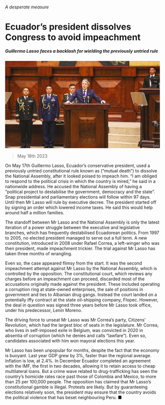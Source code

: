 ###### A desperate measure

# Ecuador’s president dissolves Congress to avoid impeachment 

##### Guillermo Lasso faces a backlash for wielding the previously untried rule 

![image](images/20230520_AMP001.jpg) 

> May 18th 2023 

On May 17th Guillermo Lasso, Ecuador’s conservative president, used a previously untried constitutional rule known as  (“mutual death”) to dissolve the National Assembly, after it looked poised to impeach him. “I am obliged to respond to the political crisis in which the country is mired,” he said in a nationwide address. He accused the National Assembly of having a “political project to destabilise the government, democracy and the state”. Snap presidential and parliamentary elections will follow within 97 days. Until then Mr Lasso will rule by executive decree. The president started off by signing an order which lowered income taxes. He said this would help around half a million families. 

The standoff between Mr Lasso and the National Assembly is only the latest iteration of a power struggle between the executive and legislative branches, which has frequently destabilised Ecuadorean politics. From 1997 to 2005, no elected president managed to serve out a full term. A new constitution, introduced in 2008 under Rafael Correa, a left-winger who was then president, made impeachment trickier. The trial against Mr Lasso has taken three months of wrangling.

Even so, the case appeared flimsy from the start. It was the second impeachment attempt against Mr Lasso by the National Assembly, which is controlled by the opposition. The constitutional court, which reviews any charges before an impeachment can proceed, discarded most of the accusations originally made against the president. These included operating a corruption ring at state-owned enterprises, the sale of positions in government and ties to Albanian drug gangs. Instead the court landed on a potentially iffy contract at the state oil-shipping company, Flopec. However, the deal in question was signed three years before Mr Lasso took office, under his predecessor, Lenín Moreno.

The driving force to unseat Mr Lasso was Mr Correa’s party, Citizens’ Revolution, which had the largest bloc of seats in the legislature. Mr Correa, who lives in self-imposed exile in Belgium, was convicted in 2020 in absentia of corruption (which he denies and calls “lawfare”). Even so, candidates associated with him won mayoral elections this year.

Mr Lasso has been unpopular for months, despite the fact that the economy is buoyant. Last year GDP grew by 3%, faster than the regional average. Inflation is low, at 2.4%. In December Ecuador completed an agreement with the IMF, the first in two decades, allowing it to retain access to cheap multilateral loans. But a crime wave related to drug-trafficking has seen the country’s homicide rates race past those of Colombia and Mexico, to more than 25 per 100,000 people. The opposition has claimed that Mr Lasso’s constitutional gamble is illegal. Protests are likely. But by guaranteeing elections relatively soon, the president may ensure that the country avoids the political violence that has beset neighbouring Peru. ■


